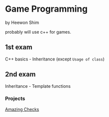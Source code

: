 # Game Programming

by Heewon Shim

probably will use c++ for games.

## 1st exam

C++ basics - Inheritance (except `Usage of class`)

## 2nd exam

Inheritance - Template functions

### Projects

[Amazing Checks](https://github.com/DaLae37/2017GamePrograming_Project)
